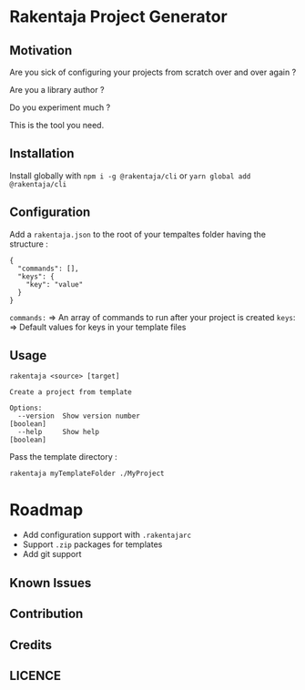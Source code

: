 # Rakentaja Project Generator

## Motivation
Are you sick of configuring your projects from scratch over and over again ? 

Are you a library author ?

Do you experiment much ?

This is the tool you need.

## Installation

Install globally with `npm i -g @rakentaja/cli` or  `yarn global add @rakentaja/cli`

## Configuration

Add a `rakentaja.json` to the root of your tempaltes folder having the structure : 

```
{
  "commands": [],
  "keys": {
    "key": "value"
  }
}

```

`commands:` => An array of commands to run after your project is created
`keys`: => Default values for keys in your template files
## Usage


```
rakentaja <source> [target]

Create a project from template

Options:
  --version  Show version number                                       [boolean]
  --help     Show help                                                 [boolean]
```

Pass the template directory : 
```
rakentaja myTemplateFolder ./MyProject
```

# Roadmap

- Add configuration support with `.rakentajarc`
- Support `.zip` packages for templates
- Add git support


## Known Issues

## Contribution

## Credits

## LICENCE


